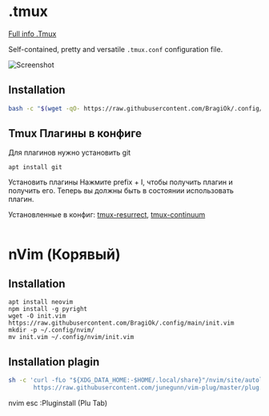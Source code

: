 .tmux
=====
[Full info .Tmux](https://github.com/BragiOk/.config/blob/main/tmux.md)




Self-contained, pretty and versatile `.tmux.conf` configuration file.

![Screenshot](https://cloud.githubusercontent.com/assets/553208/19740585/85596a5a-9bbf-11e6-8aa1-7c8d9829c008.gif)

Installation
------------
```sh
bash -c "$(wget -qO- https://raw.githubusercontent.com/BragiOk/.config/main/install_tmux.sh)"

```

Tmux Плагины  в конфиге
------------
Для плагинов нужно установить git
```
apt install git
```

Установить  плагины
Нажмите prefix + I, чтобы получить плагин и получить его. Теперь вы должны быть в состоянии использовать плагин.


Установленные в конфиг:
[tmux-resurrect](https://github.com/tmux-plugins/tmux-resurrect),
[tmux-continuum](https://github.com/tmux-plugins/tmux-continuum)


```
```


nVim (Корявый)
=======


Installation
------------

```
apt install neovim
npm install -g pyright
wget -O init.vim https://raw.githubusercontent.com/BragiOk/.config/main/init.vim
mkdir -p ~/.config/nvim/
mv init.vim ~/.config/nvim/init.vim
```
Installation plagin
------------
```sh
sh -c 'curl -fLo "${XDG_DATA_HOME:-$HOME/.local/share}"/nvim/site/autoload/plug.vim --create-dirs \
       https://raw.githubusercontent.com/junegunn/vim-plug/master/plug.vim'
```

nvim
esc
:Pluginstall  (Plu Tab)


